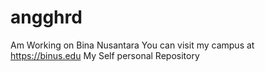 # angghrd
Am Working on Bina Nusantara
You can visit my campus at https://binus.edu
My Self personal Repository
